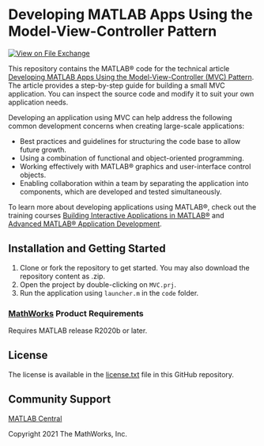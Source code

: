 # Developing MATLAB Apps Using the Model-View-Controller Pattern

[![View <Developing MATLAB Apps Using the Model-View-Controller Pattern> on File Exchange](https://www.mathworks.com/matlabcentral/images/matlab-file-exchange.svg)](https://www.mathworks.com/matlabcentral/fileexchange/)  

This repository contains the MATLAB® code for the technical article [Developing MATLAB Apps Using the Model-View-Controller (MVC) Pattern](https://www.mathworks.com/company/newsletters/articles/). The article provides a step-by-step guide for building a small MVC application. You can inspect the source code and modify it to suit your own application needs.

Developing an application using MVC can help address the following common development concerns when creating large-scale applications:
<ul>
<li>Best practices and guidelines for structuring the code base to allow future growth.</li>
<li>Using a combination of functional and object-oriented programming.</li>
<li>Working effectively with MATLAB® graphics and user-interface control objects.</li>
<li>Enabling collaboration within a team by separating the application into components, which are developed and tested simultaneously.</li>
</ul>

To learn more about developing applications using MATLAB®, check out the training courses [Building Interactive Applications in MATLAB®](https://www.mathworks.com/training-schedule/building-interactive-applications-in-matlab) and [Advanced MATLAB® Application Development](https://www.mathworks.com/training).

## Installation and Getting Started
1. Clone or fork the repository to get started. You may also download the repository content as .zip.
2. Open the project by double-clicking on `MVC.prj`.
2. Run the application using `launcher.m` in the `code` folder.

### [MathWorks](https://www.mathworks.com) Product Requirements

Requires MATLAB release R2020b or later.

## License
The license is available in the [license.txt](license.txt) file in this GitHub repository.

## Community Support
[MATLAB Central](https://www.mathworks.com/matlabcentral)

Copyright 2021 The MathWorks, Inc.